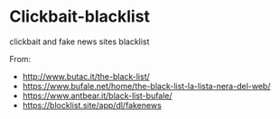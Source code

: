 # Clickbait-blacklist
clickbait and fake news sites blacklist

From:
- http://www.butac.it/the-black-list/
- https://www.bufale.net/home/the-black-list-la-lista-nera-del-web/
- https://www.antbear.it/black-list-bufale/
- https://blocklist.site/app/dl/fakenews
